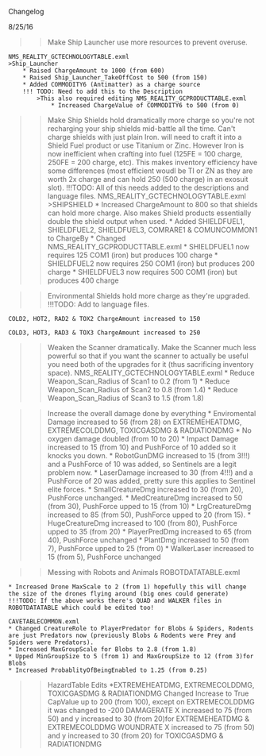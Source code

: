 Changelog

8/25/16

>>Make Ship Launcher use more resources to prevent overuse.

	NMS_REALITY_GCTECHNOLOGYTABLE.exml
	>Ship_Launcher
		* Raised ChargeAmount to 1000 (from 600)
		* Raised Ship_Launcher_TakeOffCost to 500 (from 150)
		* Added COMMODITY6 (Antimatter) as a charge source
		!!! TODO: Need to add this to the Description
			>This also required editing NMS_REALITY_GCPRODUCTTABLE.exml
				* Increased ChargeValue of COMMODITY6 to 500 (from 0)
				
>>Make Ship Shields hold dramatically more charge so you're not recharging your ship shields mid-battle all the time.  Can't charge shields with just plain Iron.
	will need to craft it into a Shield Fuel product or use Titanium or Zinc.  However Iron is now inefficient when crafting into fuel (125FE = 100 charge, 250FE = 200 charge, etc).
	This makes inventory efficiency have some differences (most efficient woudl be TI or ZN as they are worth 2x charge and can hold 250 (500 charge) in an exosuit slot).
	!!!TODO: All of this needs added to the descriptions and language files.
	NMS_REALITY_GCTECHNOLOGYTABLE.exml
	>SHIPSHIELD
		* Increased ChargeAmount to 800 so that shields can hold more charge.  Also makes Shield products essentially double the shield output when used. 
		* Added SHIELDFUEL1, SHIELDFUEL2, SHIELDFUEL3, COMRARE1 & COMUNCOMMON1 to ChargeBy
		* Changed NMS_REALITY_GCPRODUCTTABLE.exml 
			* SHIELDFUEL1 now requires 125 COM1 (iron) but produces 100 charge
			* SHIELDFUEL2 now requires 250 COM1 (iron) but produces 200 charge
			* SHIELDFUEL3 now requires 500 COM1 (iron) but produces 400 charge
		
>>Environmental Shields hold more charge as they're upgraded.
	!!!TODO: Add to language files.
	
	COLD2, HOT2, RAD2 & TOX2 ChargeAmount increased to 150
	
	COLD3, HOT3, RAD3 & TOX3 ChargeAmount increased to 250
	
>>Weaken the Scanner dramatically.  Make the Scanner much less powerful so that if you want the scanner to actually be useful you need both of the upgrades for it (thus sacrificing inventory space).
	NMS_REALITY_GCTECHNOLOGYTABLE.exml
		* Reduce Weapon_Scan_Radius of Scan1 to 0.2 (from 1)
		* Reduce Weapon_Scan_Radius of Scan2 to 0.8 (from 1.4)
		* Reduce Weapon_Scan_Radius of Scan3 to 1.5 (from 1.8)
		
>>Increase the overall damage done by everything
	* Enviromental Damage increased to 56 (from 28) on EXTREMEHEATDMG, EXTREMECOLDDMG, TOXICGASDMG & RADIATIONDMG
	* No oxygen damage doubled (from 10 to 20)
	* Impact Damage increased to 15 (from 10) and PushForce of 10 added so it knocks you down.
	* RobotGunDMG increased to 15 (from 3!!!) and a PushForce of 10 was added, so Sentinels are a legit problem now.
	* LaserDamage increased to 30 (from 4!!!) and a PushForce of 20 was added, pretty sure this applies to Sentinel elite forces.
	* SmallCreatureDmg increased to 30 (from 20), PushForce unchanged.
	* MedCreatureDmg increased to 50 (from 30), PushForce upped to 15 (from 10)
	* LrgCreatureDmg increased to 85 (from 50), PushForce upped to 20 (from 15).
	* HugeCreatureDmg increased to 100 (from 80), PushForce upped to 35 (from 20)
	* PlayerPredDmg increased to 65 (from 40), PushForce unchanged
	* PlantDmg increased to 50 (from 7), PushForce upped to 25 (from 0)
	* WalkerLaser increased to 15 (from 5), PushForce unchanged
	
>>Messing with Robots and Animals
	ROBOTDATATABLE.exml
	
	* Increased Drone MaxScale to 2 (from 1) hopefully this will change the size of the drones flying around (big ones could generate)
	!!!TODO: If the above works there's QUAD and WALKER files in ROBOTDATATABLE which could be edited too!
	
	CAVETABLECOMMON.exml
	* Changed CreatureRole to PlayerPredator for Blobs & Spiders, Rodents are just Predators now (previously Blobs & Rodents were Prey and Spiders were Predators).
	* Increased MaxGroupScale for Blobs to 2.8 (from 1.8)
	* Upped MinGroupSize to 5 (from 1) and MaxGroupSize to 12 (from 3)for Blobs
	* Increased ProbablityOfBeingEnabled to 1.25 (from 0.25)
	
>>HazardTable Edits
	*EXTREMEHEATDMG, EXTREMECOLDDMG, TOXICGASDMG & RADIATIONDMG
		Changed Increase to True
		CapValue up to 200 (from 100), except on EXTREMECOLDDMG it was changed to -200
		DAMAGERATE X increased to 75 (from 50) and y increased to 30 (from 20)for EXTREMEHEATDMG & EXTREMECOLDDMG
		WOUNDRATE X increased to 75 (from 50) and y increased to 30 (from 20) for TOXICGASDMG & RADIATIONDMG
	
		
